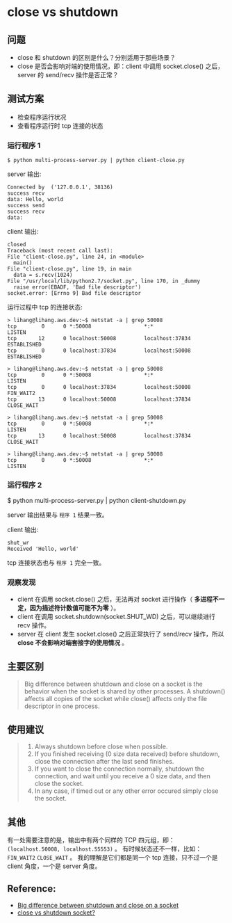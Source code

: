 # close vs shutdown

## 问题

* close 和 shutdown 的区别是什么？分别适用于那些场景？
* close 是否会影响对端的使用情况，即：client 中调用 socket.close() 之后，server 的 send/recv 操作是否正常？

## 测试方案

* 检查程序运行状况
* 查看程序运行时 tcp 连接的状态

### 运行程序 1

    $ python multi-process-server.py | python client-close.py

server 输出:

    Connected by  ('127.0.0.1', 38136)
    success recv
    data: Hello, world
    success send
    success recv
    data:

client 输出:

    closed
    Traceback (most recent call last):
    File "client-close.py", line 24, in <module>
      main()
    File "client-close.py", line 19, in main
      data = s.recv(1024)
    File "/usr/local/lib/python2.7/socket.py", line 170, in _dummy
      raise error(EBADF, 'Bad file descriptor')
    socket.error: [Errno 9] Bad file descriptor

运行过程中 tcp 的连接状态:

    > lihang@lihang.aws.dev:~$ netstat -a | grep 50008
    tcp        0      0 *:50008                 *:*                     LISTEN
    tcp       12      0 localhost:50008         localhost:37834         ESTABLISHED
    tcp        0      0 localhost:37834         localhost:50008         ESTABLISHED

    > lihang@lihang.aws.dev:~$ netstat -a | grep 50008
    tcp        0      0 *:50008                 *:*                     LISTEN
    tcp        0      0 localhost:37834         localhost:50008         FIN_WAIT2
    tcp       13      0 localhost:50008         localhost:37834         CLOSE_WAIT

    > lihang@lihang.aws.dev:~$ netstat -a | grep 50008
    tcp        0      0 *:50008                 *:*                     LISTEN
    tcp       13      0 localhost:50008         localhost:37834         CLOSE_WAIT

    > lihang@lihang.aws.dev:~$ netstat -a | grep 50008
    tcp        0      0 *:50008                 *:*                     LISTEN

### 运行程序 2

  $ python multi-process-server.py | python client-shutdown.py

server 输出结果与 `程序 1` 结果一致。

client 输出:

    shut_wr
    Received 'Hello, world'

tcp 连接状态也与 `程序 1` 完全一致。

### 观察发现

- client 在调用 socket.close() 之后，无法再对 socket 进行操作（ **多进程不一定，因为描述符计数值可能不为零** ）。
- client 在调用 socket.shutdown(socket.SHUT_WD) 之后，可以继续进行 recv 操作。
- server 在 client 发生 socket.close() 之后正常执行了 send/recv 操作，所以 **close 不会影响对端套接字的使用情况** 。

## 主要区别

> Big difference between shutdown and close on a socket is the behavior when the socket is shared by other processes.
> A shutdown() affects all copies of the socket while close() affects only the file descriptor in one process.


## 使用建议

> 1. Always shutdown before close when possible.
> 2. If you finished receiving (0 size data received) before shutdown,
> close the connection after the last send finishes.
> 3. If you want to close the connection normally, shutdown the connection,
> and wait until you receive a 0 size data, and then close the socket.
> 4. In any case, if timed out or any other error occured simply close the socket.


## 其他

有一处需要注意的是，输出中有两个同样的 TCP 四元组，即： `(localhost.50008, localhost.55553)` 。
有时候状态还不一样，比如： `FIN_WAIT2` `CLOSE_WAIT` 。
我的理解是它们都是同一个 tcp 连接，只不过一个是 client 角度，一个是 server 角度。

## Reference:

* [Big difference between shutdown and close on a socket](http://stackoverflow.com/questions/4160347/close-vs-shutdown-socket#comment4491371_4160356)
* [close vs shutdown socket?](http://stackoverflow.com/a/26877667/3175815)
